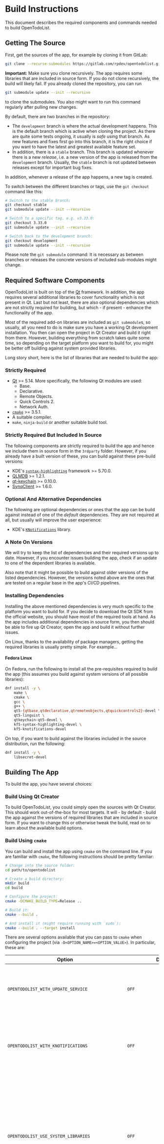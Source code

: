 # Build Instructions

This document describes the required components and commands needed to build OpenTodoList.


## Getting The Source

First, get the sources of the app, for example by cloning it from GitLab:

```bash
git clone --recurse-submodules https://gitlab.com/rpdev/opentodolist.git
```

**Important:** Make sure you clone recursively. The app requires some libraries that are included in source form. If you do not clone recursively, the build will likely fail. If you already cloned the repository, you can run

```bash
git submodule update --init --recursive
```

to clone the submodules. You also might want to run this command regularly after pulling new changes.

By default, there are two branches in the repository:

- The `development` branch is where the actual development happens. This is the default branch which is active when cloning the project. As there are quite some tests ongoing, it usually is *safe* using that branch. As new features and fixes first go into this branch, it is the right choice if you want to have the latest and greatest available feature set.
- In addition, there is a `stable` branch. This branch is updated whenever there is a new *release*, i.e. a new version of the app is released from the `development` branch. Usually, the `stable` branch is not updated between releases except for important bug fixes.

In addition, whenever a release of the app happens, a new tag is created.

To switch between the different branches or tags, use the `git checkout` command like this:

```bash
# Switch to the stable branch:
git checkout stable
git submodule update --init --recursive

# Switch to a specific tag, e.g. v3.33.0:
git checkout 3.33.0
git submodule update --init --recursive

# Switch back to the development branch:
git checkout development
git submodule update --init --recursive
```

Please note the `git submodule` command: It is necessary as between branches or releases the concrete versions of included sub-modules might change.


## Required Software Components

OpenTodoList is built on top of the [Qt](qt.io) framework. In addition, the app requires several additional libraries to cover functionality which is not present in Qt. Last but not least, there are also optional dependencies which are not strictly required for building, but which - if present - enhance the functionality of the app.

Most of the required add-on libraries are included as `git submodule`s, so usually, all you need to do is make sure you have a working Qt development installation. You then can open the project in Qt Creator and build it right from there. However, building everything from scratch takes quite some time, so depending on the target platform you want to build for, you might be better off building against system provided libraries.

Long story short, here is the list of libraries that are needed to build the app:


### Strictly Required

- [Qt](qt.io) >= 5.14. More specifically, the following Qt modules are used:
  - Base.
  - Declarative.
  - Remote Objects.
  - Quick Controls 2.
  - Network Auth.
- [`cmake`](https://cmake.org/) >= 3.5.1.
- A suitable compiler.
- `make`, `ninja-build` or another suitable build tool.


### Strictly Required But Included In Source

The following components are strictly required to build the app and hence we include them in source form in the `3rdparty` folder. However, if you already have a built version of these, you can build against these pre-build versions:

- KDE's [`syntax-highlighting`](https://api.kde.org/frameworks/syntax-highlighting/html/index.html) framework >= 5.70.0.
- [QLMDB](https://gitlab.com/rpdev/qlmdb) >= 1.2.1.
- [qt-keychain](https://github.com/frankosterfeld/qtkeychain/) >= 0.10.0.
- [SynqClient](https://gitlab.com/rpdev/synqclient) >= 1.6.0.


### Optional And Alternative Dependencies

The following are optional dependencies or ones that the app can be build against instead of one of the *default* dependencies. They are not required at all, but usually will improve the user experience:

- KDE's [`KNotifications`](https://api.kde.org/frameworks/knotifications/html/index.html) library.


### A Note On Versions

We will try to keep the list of dependencies and their required versions up to date. However, if you encounter issues building the app, check if an update to one of the dependent libraries is available.

Also note that it might be possible to build against older versions of the listed dependencies. However, the versions noted above are the ones that are tested on a regular base in the app's CI/CD pipelines.


### Installing Dependencies

Installing the above mentioned dependencies is very much specific to the platform you want to build for. If you decide to download the Qt SDK from the official website, you should have most of the required tools at hand. As the app includes additional dependencies in source form, you then should be able to fire up Qt Creator, open the app and build it without further issues.

On Linux, thanks to the availability of package managers, getting the required libraries is usually pretty simple. For example...


#### Fedora Linux

On Fedora, run the following to install all the pre-requisites required to build the app (this assumes you build against
system versions of all possible libraries):

```bash
dnf install -y \
    make \
    cmake \
    gcc \
    g++ \
    qt5-{qtbase,qtdeclarative,qtremoteobjects,qtquickcontrols2}-devel \
    qt5-linguist \
    qtkeychain-qt5-devel \
    kf5-syntax-highlighting-devel \
    kf5-knotifications-devel
```

On top, if you want to build against the libraries included in the source distribution, run the following:

```bash
dnf install -y \
    libsecret-devel
```

## Building The App

To build the app, you have several choices:


### Build Using Qt Creator

To build OpenTodoList, you could simply open the sources with Qt Creator. This should work out-of-the-box for most targets. It will - by default - build the app against the versions of required libraries that are included in source form. If you want to change this or otherwise tweak the build, read on to learn about the available build options.


### Build Using `cmake`

You can build and install the app using `cmake` on the command line. If you are familiar with `cmake`, the following instructions should be pretty familiar:

```bash
# Change into the source folder:
cd path/to/opentodolist

# Create a build directory:
mkdir build
cd build

# Configure the project:
cmake -DCMAKE_BUILD_TYPE=Release ..

# Build it:
cmake --build .

# And install it (might require running with `sudo`):
cmake --build . --target install
```

There are several options available that you can pass to `cmake` when configuring the project (via `-D<OPTION_NAME>=<OPTION_VALUE>`). In particular, these are:

| **Option** | **Default Value** | **Description** |
| ---------- | ----------------- | --------------- |
| `OPENTODOLIST_WITH_UPDATE_SERVICE` | `OFF` | Can be used to enable built-in update checks. This will cause the app to regularly check if a new version of OpenTodoList is available. |
| `OPENTODOLIST_WITH_KNOTIFICATIONS` | `OFF` | Use `KNotifications` to show the system tray icon and display notifications. The user experience is way cleaner than what the Qt built-in functionality provides. |
| `OPENTODOLIST_USE_SYSTEM_LIBRARIES` | `OFF` | Use system versions of required 3rd party libraries instead of building them from source. The default is off. This option is mostly useful if you want to package the app e.g. for distribution via a package manager or if you build it locally and want to avoid long compilation times by re-using pre-built versions of the required modules. |
| `OPENTODOLIST_USE_SYSTEM_QTKEYCHAIN` | `${OPENTODOLIST_USE_SYSTEM_LIBRARIES}` | Use a system version of the QtKeychain library instead of building it from source. |
| `OPENTODOLIST_USE_SYSTEM_KF_SYNTAX_HIGHLIGHTING` | `${OPENTODOLIST_USE_SYSTEM_LIBRARIES}` | Use a system version of KDE's KSyntaxHighlighting library instead of building it from source. |
| `OPENTODOLIST_USE_SYSTEM_ECM` | `${OPENTODOLIST_USE_SYSTEM_LIBRARIES}` | Use system version of the ECM module. |
| `OPENTODOLIST_USE_SYSTEM_QLMDB` | `${OPENTODOLIST_USE_SYSTEM_LIBRARIES}` | Use a system version of the QLMDB library instead of building it from source. |
| `OPENTODOLIST_USE_SYSTEM_SYNQCLIENT` | `${OPENTODOLIST_USE_SYSTEM_LIBRARIES}` | Use a system version of the SynqClient library instead of building it from source. |
| `OPENTODOLIST_UPDATE_TRANSLATIONS` | `OFF` | Update the translation files (`*.ts`) from the source files while building. |

**Note:** There are additional options available, which allow fine tuning for specific targets. Please refer to the various build scripts in the top-level `ci` folder to learn more. However, usually, there is no reason to use them.
